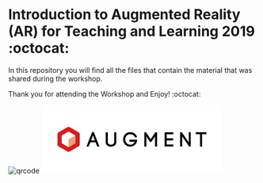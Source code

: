 # Introduction to Augmented Reality (AR) for Teaching and Learning 2019 :octocat: 

In this repository you will find all the files that contain the material that was shared during the workshop.

Thank you for attending the Workshop and Enjoy! :octocat: 

![qrcode](https://github.com/perissinotti/AR2019/2019-10-30_10-08-51.png)
![augment](https://github.com/perissinotti/ARworkshop/blob/master/other/download-2.png)
